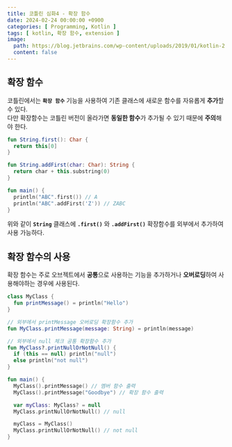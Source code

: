 ```yaml
---
title: 코틀린 심화4 - 확장 함수
date: 2024-02-24 00:00:00 +0900
categories: [ Programming, Kotlin ]
tags: [ kotlin, 확장 함수, extension ]
image:
  path: https://blog.jetbrains.com/wp-content/uploads/2019/01/kotlin-2.svg
  content: false
---
```


## **확장 함수**

코틀린에서는 **`확장 함수`** 기능을 사용하여 기존 클래스에 새로운 함수를 자유롭게 **추가**할 수 있다.  
다만 확장함수는 코틀린 버전이 올라가면 **동일한 함수**가 추가될 수 있기 때문에 **주의**해야 한다.

```kotlin
fun String.first(): Char {
  return this[0]
}

fun String.addFirst(char: Char): String {
  return char + this.substring(0)
}

fun main() {
  println("ABC".first()) // A
  println("ABC".addFirst('Z')) // ZABC
}
```

위와 같이 **`String`** 클래스에 **`.first()`** 와 **`.addFirst()`** 확장함수를 외부에서 추가하여 사용 가능하다.

## **확장 함수의 사용**

확장 함수는 주로 오브젝트에서 **공통**으로 사용하는 기능을 추가하거나 **오버로딩**하여 사용해야하는 경우에 사용된다.

```kotlin
class MyClass {
  fun printMessage() = println("Hello")
}

// 외부에서 printMessage 오버로딩 확장함수 추가
fun MyClass.printMessage(message: String) = println(message)

// 외부에서 null 체크 공통 확장함수 추가
fun MyClass?.printNullOrNotNull() {
  if (this == null) println("null")
  else println("not null")
}

fun main() {
  MyClass().printMessage() // 멤버 함수 출력
  MyClass().printMessage("Goodbye") // 확장 함수 출력

  var myClass: MyClass? = null
  MyClass.printNullOrNotNull() // null

  myClass = MyClass()
  MyClass.printNullOrNotNull() // not null
}
```
